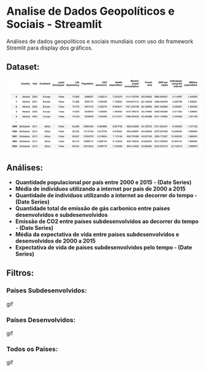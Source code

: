 # Analise de Dados Geopolíticos e Sociais - Streamlit
 Análises de dados geopolíticos e sociais mundiais com uso do framework Stremlit para display dos gráficos.


## Dataset:
![alt text](https://github.com/GuiFernandess7/Analise-Dados-Geopoliticos-Sociais/blob/main/img/dataset.png)


## Análises:
   * **Quantidade populacional por país entre 2000 e 2015 - (Date Series)**
   * **Média de indivíduos utilizando a internet por país de 2000 a 2015**
   * **Quantidade de indíviduos utilizando a internet ao decorrer do tempo - (Date Series)**
   * **Quantidade total de emissão de gás carbonico entre países desenvolvidos e subdesenvolvidos**
   * **Emissão de CO2 entre países subdesenvolvidos ao decorrer do tempo - (Date Series)**
   * **Média da expectativa de vida entre países subdesenvolvidos e desenvolvidos de 2000 a 2015**
   * **Expectativa de vida de países subdesenvolvidos pelo tempo - (Date Series)**
   
## Filtros:
### Países Subdesenvolvidos:
gif

### Países Desenvolvidos:
gif

### Todos os Países:
gif
